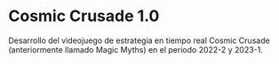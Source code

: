 # Cosmic Crusade 1.0

Desarrollo del videojuego de estrategia en tiempo real Cosmic Crusade (anteriormente llamado Magic Myths) en el periodo 2022-2 y 2023-1.
